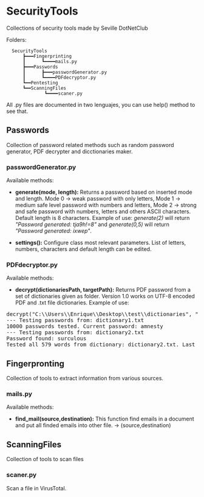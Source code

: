 # SecurityTools
Collections of security tools made by Seville DotNetClub

Folders:

      SecurityTools
          ┣━━━Fingerprinting
          ┃      ┗━━━━mails.py
          ┣━━━Passwords
          ┃      ┣━━━passwordGenerator.py
          ┃      ┗━━━━PDFdecryptor.py
          ┗━━Pentesting
          ┗━━ScanningFiles
                  ┗━━━━scaner.py
      
All .py files are documented in two lenguajes, you can use help() method to see that.


## Passwords
Collection of password related methods such as random password generator, PDF decrypter and dicctionaries maker.

### passwordGenerator.py
Available methods:
 - **generate(mode, length):** Returns a password based on inserted mode and length. Mode 0 -> weak password with only letters,
 Mode 1 -> medium safe level password with numbers and letters, Mode 2 -> strong and safe password with numbers, letters and others ASCII characters. Default length is 8 characters. Example of use: *generate(2)* will return *"Password generated: tja9h!=8"* and *generate(0,5)*  will return *"Password generated: ixwep"*.
 
 - **settings():** Configure class most relevant parameters. List of letters, numbers, characters and default length can be edited.

### PDFdecryptor.py
Available methods:
 - **decrypt(dictionariesPath, targetPath):** Returns PDF password from a set of dictionaries given as folder. Version 1.0 works on UTF-8 encoded PDF and .txt file dictionaries. 
Example of use:
<pre>
decrypt("C:\\Users\\Enrique\\Desktop\\test\\dictionaries", "C:\\Users\\Enrique\\Desktop\\test\\encryptedPDF.pdf")
--- Testing passwords from: dictionary1.txt
10000 passwords tested. Current password: amnesty
--- Testing passwords from: dictionary2.txt
Password found: surculous
Tested all 579 words from dictionary: dictionary2.txt. Last password tested: surculous
</pre>

## Fingerpronting
Collection of tools to extract information from various sources.

### mails.py
Available methods:
 - **find_mail(source,destination):** This function find emails in a document and put all finded emails
    into other file. -> (source,destination)
## ScanningFiles
Collection of tools to scan files

### scaner.py
Scan a file in VirusTotal.
